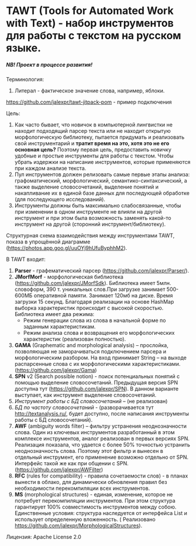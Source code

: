 # TAWT (Tools for Automated Work with Text) - набор инструментов для работы с текстом на русском языке.

##### NB! Проект в процессе развития!

Терминология:

1) Литерал - фактическое значение слова, например, яблоки.

https://github.com/jalexpr/tawt-jitpack-pom - пример подключения

Цель:

1) Как часто бывает, что новичок в компьютерной лингвистки не находит подходящий парсер текста или не находит открытую
   морфологическую библиотеку, пытается придумать и реализовать свой инструментарий и **тратит время на это, хотя это не
   его основная цель?** Поэтому первая цель, предоставить новичку удобные и простые инструменты для работы с текстом.
   Чтобы убрать издержки на написание инструментов, которые применяются при каждом анализе текста.
2) Пул инструментов должен релизовать самые первые этапы анализа: графоматический, морфологический,
   семантико-синтаксический, а также выделение словосочетаний, выделение понятий и накапливание их в единой базе данных
   для последующей обработке (для последующего исследований).
3) Инструменты должны быть максимально слабосвязанные, чтобы при изменении в одном инструменте не влияли на другой
   инструмент и при этом была возможность заменять какой-то инструмент на другой (сторонний инструмент/библиотеку).

Структурная схема взаимодействия между инструментами TAWT, показа в упрощённой
диаграмме (https://photos.app.goo.gl/uuOYj9hUfuByphhM2).

В TAWT входит:

1) **Parser** - графематический парсер (https://github.com/jalexpr/Parser/).
2) **JMorfMorf** - морфологическая библиотека (https://github.com/jalexpr/JMorfSdk). Библиотека имеет 5млн. словоформ,
   390 т. уникальных слов.При загрузке занимает 500-600МБ оперативной памяти. Занимает 120мб на диске. Время загрузки 15
   секунд. Благодаря реализации на основе HashMap выборка характеристик происходит с высокой скоростью. Библиотека имеет
   два режима:
    - Режим генерации слова из слова в начальной форме по заданным характеристикам.
    - Режим анализа слова и возвращения его морфологических характеристик (реализован полностью).
3) **GAMA** (Graphematic and morphological analysis) – прослойка, позволяющая не заморачиваться подключением парсера и
   морфологическим разбором. На вход принимает String – на выходе распарсенные слова с их морфологическими
   характеристиками. (https://github.com/jalexpr/Gama)
4) **SPN** v2 (Search possible notion) - поиск потенциальных понятий с помощью выделение словосочетаний. Предыдущая
   версия SPN доступна тут (https://github.com/jalexpr/SPN). В данном варианте выступает, как инструмент выделение
   словосочетаний.
5) *Инструмент работы с БД словосочетаний* – (не реализован)
6) *БД по частоту словосочетаний* - (разворачивается тут http://textanalysis.ru/, будет доступно, после написания
   инструменты работы с БД словосочетаний).
7) **AWF** (ambiguity words filter) – фильтру устранения неоднозначности слова. Один из ключевых инструментов
   разработанный в этом комплексе инструментов, аналог реализован в первых версиях SPN. Реализация показала, что удается
   с более 50% точностью устранить неоднозначность слова. Поэтому этот фильтр и вынесен в отдельный инструмент, его
   применение возможно отдельно от SPN. Интерфейс такой же как при общении с SPN. (https://github.com/jalexpr/AWFilter)
8) **RFC** (rules for compatibility) - правила сочетаемости слов) - в планах вынести в облако, для динамически
   обновления правил без необходимости перекомпиляции всех инструментов.
9) **MS** (morphological structures) - единая, изменение, которое не потребует перекомпиляции инструментов. При этом
   структура гарантирует 100% совместимость инструментов между собою. Единственные условия: структура наследуется от
   интерфейса List и использует определенную вложенность. (
   Реализовано https://github.com/jalexpr/MorphologicalStructures).

Лицензия: Apache License 2.0
